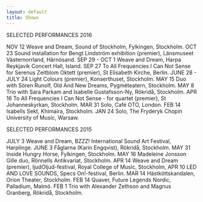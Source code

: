 ```yaml
---
layout: default
title: Shows
---
```


SELECTED PERFORMANCES 2016

NOV 12 Weave and Dream, Sound of Stockholm, Fylkingen, Stockholm.
OCT 23 Sound installation for Bengt Lindström exhibition (premier), Länsmuseet Västernorrland, Härnösand.
SEP 29 - OCT 1 Weave and Dream, Harpa Reykjavik Concert Hall, Island.
SEP 27 To All Frequencies I Can Not Sense for Serenus Zeitblom Oktett (premier), St Elisabeth Kirche, Berlin.
JUNE 28 - JULY 24 Light Colours (premier), Konserthuset, Stockholm.
MAY 15 Duo with Sören Runolf, Old And New Dreams, Pygméteatern, Stockholm.
MAY 8 Trio with Sara Parkam and Isabelle Gustafsson-Ny, Rökridå, Stockholm.
APR 16 To All Frequencies I Can Not Sense - for quartet (premier), St Johanneskyrkan, Stockholm.
MAR 31 Solo, Café OTO, London.
FEB 14 Isabells Sekt, Khimaira, Stockholm.
JAN 24 Solo, The Fryderyk Chopin University of Music, Warsaw.

SELECTED PERFORMANCES 2015

JULY 3 Weave and Dream, BZZZ! International Sound Art Festival, Harplinge.
JUNE 3 Fåglarna (Karin Engqvist), Rökridå, Stockholm.
MAY 31 Inside Hungry Horse, Fylkingen, Stockholm.
MAY 16 Madeleine Jonsson Gille duo, Rönnells Antikvariat, Stockholm.
APR 14 Weave and Dream (premier), ljudOljud-festival, Royal College of Music, Stockholm,
APR 10 LED AND LOVE SOUNDS, Specs On!-festival, Berlin.
MAR 14 Hästköttskandalen, Orion Theater, Stockholm.
FEB 14 Quaver, Future Legends Nordic, Palladium, Malmö.
FEB 1 Trio with Alexander Zethson and Magnus Granberg, Rökridå, Stockholm.
